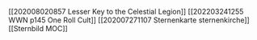 [[202008020857 Lesser Key to the Celestial Legion]]
[[202203241255 WWN p145 One Roll Cult]]
[[202007271107 Sternenkarte sternenkirche]]
[[Sternbild MOC]]